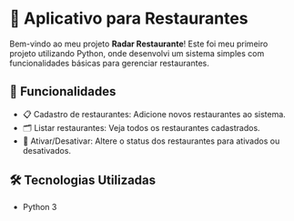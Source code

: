 <html lang="pt-BR">
<head>
    <meta charset="UTF-8">
    <meta name="viewport" content="width=device-width, initial-scale=1.0">
</head>
<body>

<h1>📱 Aplicativo para Restaurantes</h1>

<p>Bem-vindo ao meu projeto <b>Radar Restaurante</b>! Este foi meu primeiro projeto utilizando Python, onde desenvolvi um sistema simples com funcionalidades básicas para gerenciar restaurantes.</p>

<h2>🚀 Funcionalidades</h2>
<ul>
    <li>📋 Cadastro de restaurantes: Adicione novos restaurantes ao sistema.</li>
    <li>🗂 Listar restaurantes: Veja todos os restaurantes cadastrados.</li>
    <li>🔄 Ativar/Desativar: Altere o status dos restaurantes para ativados ou desativados.</li>
</ul>

<h2>🛠 Tecnologias Utilizadas</h2>
<ul>
    <li>Python 3</li>
</ul>
